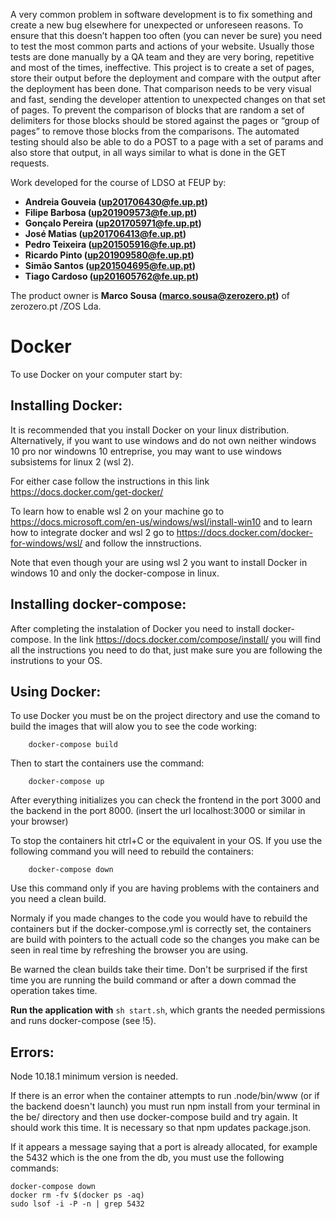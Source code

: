 A very common problem in software development is to fix something and create a new bug elsewhere for unexpected or unforeseen reasons. To ensure that this doesn’t happen too often (you can never be sure) you need to test the most common parts and actions of your website. Usually those tests are done manually by a QA team and they are very boring, repetitive and most of the times, ineffective. This project is to create a set of pages, store their output before the deployment and compare with the output after the deployment has been done. That comparison needs to be very visual and fast, sending the developer attention to unexpected changes on that set of pages. To prevent the comparison of blocks that are random a set of delimiters for those blocks should be stored against the pages or “group of pages” to remove those blocks from the comparisons. The automated testing should also be able to do a POST to a page with a set of params and also store that output, in all ways similar to what is done in the GET requests.

Work developed for the course of LDSO at FEUP by:
- **Andreia Gouveia (up201706430@fe.up.pt)**
- **Filipe Barbosa (up201909573@fe.up.pt)**
- **Gonçalo Pereira (up201705971@fe.up.pt)**
- **José Matias (up201706413@fe.up.pt)**
- **Pedro Teixeira (up201505916@fe.up.pt)**
- **Ricardo Pinto (up201909580@fe.up.pt)**
- **Simão Santos (up201504695@fe.up.pt)**
- **Tiago Cardoso (up201605762@fe.up.pt)**

The product owner is **Marco Sousa (marco.sousa@zerozero.pt)** of zerozero.pt /ZOS Lda.




# Docker
To use Docker on your computer start by:

## Installing Docker:

It is recommended that you install Docker on your linux distribution. Alternatively, if you want to use windows and do not own neither windows 10 pro nor windowns 10 entreprise, you may want to use windows subsistems for linux 2 (wsl 2).

For either case follow the instructions in this link https://docs.docker.com/get-docker/

To learn how to enable wsl 2 on your machine go to https://docs.microsoft.com/en-us/windows/wsl/install-win10 and to learn how to integrate docker and wsl 2 go to https://docs.docker.com/docker-for-windows/wsl/ and follow the innstructions.

Note that even though your are using wsl 2 you want to install Docker in windows 10 and only the docker-compose in linux.

## Installing docker-compose:

After completing the instalation of Docker you need to install docker-compose. In the link https://docs.docker.com/compose/install/ you will find all the instructions you need to do that, just make sure you are following the instrutions to your OS.

## Using Docker:

To use Docker you must be on the project directory and use the comand to build the images that will alow you to see the code working:

```
    docker-compose build
```

Then to start the containers use the command:

```
    docker-compose up
```

After everything initializes you can check the frontend in the port 3000 and the backend in the port 8000. (insert the url localhost:3000 or similar in your browser)

To stop the containers hit ctrl+C or the equivalent in your OS. If you use the following command you will need to rebuild the containers:

```
    docker-compose down
```

Use this command only if you are having problems with the containers and you need a clean build.

Normaly if you made changes to the code you would have to rebuild the containers but if the docker-compose.yml is correctly set, the containers are build with pointers to the actuall code so the changes you make can be seen in real time by refreshing the browser you are using.

Be warned the clean builds take their time. Don't be surprised if the first time you are running the build command or after a down commad the operation takes time.

**Run the application with** `sh start.sh`, which grants the needed permissions and runs docker-compose (see !5).

## Errors:

Node 10.18.1 minimum version is needed.

If there is an error when the container attempts to run .node/bin/www (or if the backend doesn't launch) you must run npm install from your terminal in the be/ directory and then use docker-compose build and try again. It should work this time. It is necessary so that npm updates package.json.

If it appears a message saying that a port is already allocated, for example the 5432 which is the one from the db, you must use the following commands:

```
docker-compose down
docker rm -fv $(docker ps -aq)
sudo lsof -i -P -n | grep 5432
```